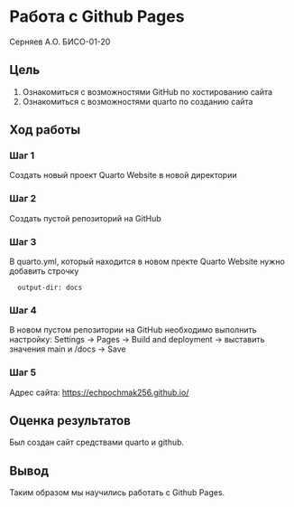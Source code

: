 Работа с Github Pages
================
Серняев А.О. БИСО-01-20

## Цель

1.  Ознакомиться с возможностями GitHub по хостированию сайта
2.  Ознакомиться с возможностями quarto по созданию сайта

## Ход работы

### Шаг 1

Создать новый проект Quarto Website в новой директории

### Шаг 2

Создать пустой репозиторий на GitHub

### Шаг 3

В quarto.yml, который находится в новом пректе Quarto Website нужно
добавить строчку

      output-dir: docs 

### Шаг 4

В новом пустом репозитории на GitHub необходимо выполнить настройку:
Settings -\> Pages -\> Build and deployment -\> выставить значения main
и /docs -\> Save

### Шаг 5

Адрес сайта: https://echpochmak256.github.io/

## Оценка результатов

Был создан сайт средствами quarto и github.

## Вывод

Таким образом мы научились работать с Github Pages.
